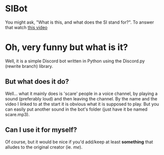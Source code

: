 # SIBot
You might ask, "What is this, and what does the SI stand for?". To answer that watch [this video](https://youtu.be/sAn7baRbhx4)

# Oh, very funny but what is it?
Well, it is a simple Discord bot written in Python using the Discord.py (rewrite branch) library.
 
## But what does it do?
Well... what it mainly does is 'scare' people in a voice channel, by playing a sound (preferably loud) and then leaving the channel.
By the name and the video I linked to at the start it is obvious what it is supposed to play. But you can easily put another sound in the
bot's folder (just have it be named scare.mp3).

## Can I use it for myself?
Of course, but it would be nice if you'd add/keep at least **something** that alludes to the original creator (ie. *me*).
